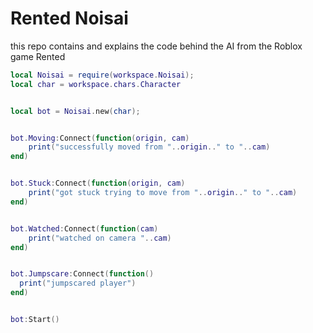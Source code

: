 # Rented Noisai
this repo contains and explains the code behind the AI from the Roblox game Rented

```lua
local Noisai = require(workspace.Noisai);
local char = workspace.chars.Character


local bot = Noisai.new(char);


bot.Moving:Connect(function(origin, cam)
    print("successfully moved from "..origin.." to "..cam)
end)


bot.Stuck:Connect(function(origin, cam)
    print("got stuck trying to move from "..origin.." to "..cam)
end)


bot.Watched:Connect(function(cam)
    print("watched on camera "..cam)
end)


bot.Jumpscare:Connect(function()
  print("jumpscared player")
end)


bot:Start()
```
